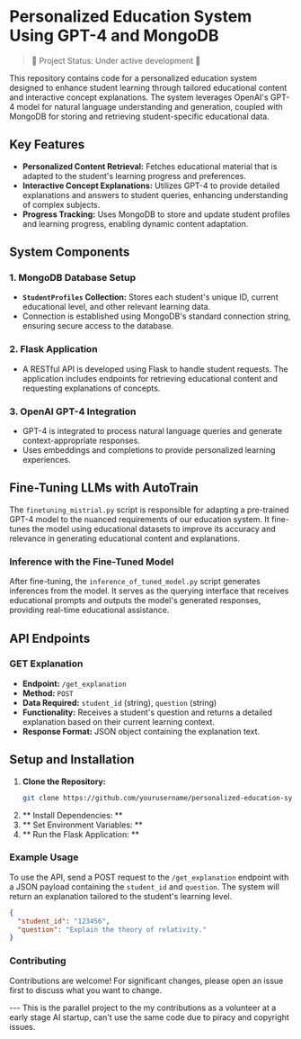 # Personalized Education System Using GPT-4 and MongoDB
> :construction: Project Status: Under active development :construction:

This repository contains code for a personalized education system designed to enhance student learning through tailored educational content and interactive concept explanations. The system leverages OpenAI's GPT-4 model for natural language understanding and generation, coupled with MongoDB for storing and retrieving student-specific educational data.

## Key Features

- **Personalized Content Retrieval:** Fetches educational material that is adapted to the student's learning progress and preferences.
- **Interactive Concept Explanations:** Utilizes GPT-4 to provide detailed explanations and answers to student queries, enhancing understanding of complex subjects.
- **Progress Tracking:** Uses MongoDB to store and update student profiles and learning progress, enabling dynamic content adaptation.

## System Components

### 1. MongoDB Database Setup
- **`StudentProfiles` Collection:** Stores each student's unique ID, current educational level, and other relevant learning data.
- Connection is established using MongoDB's standard connection string, ensuring secure access to the database.

### 2. Flask Application
- A RESTful API is developed using Flask to handle student requests. The application includes endpoints for retrieving educational content and requesting explanations of concepts.

### 3. OpenAI GPT-4 Integration
- GPT-4 is integrated to process natural language queries and generate context-appropriate responses.
- Uses embeddings and completions to provide personalized learning experiences.

## Fine-Tuning LLMs with AutoTrain

The `finetuning_mistrial.py` script is responsible for adapting a pre-trained GPT-4 model to the nuanced requirements of our education system. It fine-tunes the model using educational datasets to improve its accuracy and relevance in generating educational content and explanations.

### Inference with the Fine-Tuned Model

After fine-tuning, the `inference_of_tuned_model.py` script generates inferences from the model. It serves as the querying interface that receives educational prompts and outputs the model's generated responses, providing real-time educational assistance.

## API Endpoints

### GET Explanation
- **Endpoint:** `/get_explanation`
- **Method:** `POST`
- **Data Required:** `student_id` (string), `question` (string)
- **Functionality:** Receives a student's question and returns a detailed explanation based on their current learning context.
- **Response Format:** JSON object containing the explanation text.

## Setup and Installation

1. **Clone the Repository:**
   ```bash
   git clone https://github.com/yourusername/personalized-education-system.git

2. ** Install Dependencies: **
3. ** Set Environment Variables: **
4. ** Run the Flask Application: **

### Example Usage 
To use the API, send a POST request to the `/get_explanation` endpoint with a JSON payload containing the `student_id` and `question`. The system will return an explanation tailored to the student's learning level.
   ```json
   {
     "student_id": "123456",
     "question": "Explain the theory of relativity."
   }
   ```
### Contributing
Contributions are welcome! For significant changes, please open an issue first to discuss what you want to change.

--- This is the parallel project to the my contributions as a volunteer at a early stage AI startup, can't use the same code due to piracy and copyright issues.
